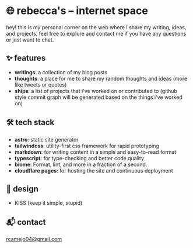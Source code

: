 # 🌐 rebecca's – internet space
hey! this is my personal corner on the web where I share my writing, ideas, and projects. feel free to explore and contact me if you have any questions or just want to chat. 

## ✨ features
- **writings**: a collection of my blog posts
- **thoughts**: a place for me to share my random thoughts and ideas (more like tweets or quotes)
- **ships**: a list of projects that i've worked on or contributed to (github style commit graph will be generated based on the things i've worked on)

## 🛠️ tech stack
- **astro**: static site generator
- **tailwindcss**: utility-first css framework for rapid prototyping
- **markdown**: for writing content in a simple and easy-to-read format
- **typescript**: for type-checking and better code quality 
- **biome**: Format, lint, and more in a fraction of a second.
- **cloudflare pages**: for hosting the site and continuous deployment

## 🎨 design
- KISS (keep it simple, stupid) 

## 📬 contact
rcamejo04@gmail.com
